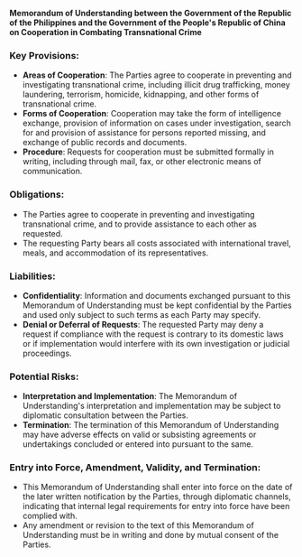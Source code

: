 **Memorandum of Understanding between the Government of the Republic of the Philippines and the Government of the People's Republic of China on Cooperation in Combating Transnational Crime**

### Key Provisions:

*   **Areas of Cooperation**: The Parties agree to cooperate in preventing and investigating transnational crime, including illicit drug trafficking, money laundering, terrorism, homicide, kidnapping, and other forms of transnational crime.
*   **Forms of Cooperation**: Cooperation may take the form of intelligence exchange, provision of information on cases under investigation, search for and provision of assistance for persons reported missing, and exchange of public records and documents.
*   **Procedure**: Requests for cooperation must be submitted formally in writing, including through mail, fax, or other electronic means of communication.

### Obligations:

*   The Parties agree to cooperate in preventing and investigating transnational crime, and to provide assistance to each other as requested.
*   The requesting Party bears all costs associated with international travel, meals, and accommodation of its representatives.

### Liabilities:

*   **Confidentiality**: Information and documents exchanged pursuant to this Memorandum of Understanding must be kept confidential by the Parties and used only subject to such terms as each Party may specify.
*   **Denial or Deferral of Requests**: The requested Party may deny a request if compliance with the request is contrary to its domestic laws or if implementation would interfere with its own investigation or judicial proceedings.

### Potential Risks:

*   **Interpretation and Implementation**: The Memorandum of Understanding's interpretation and implementation may be subject to diplomatic consultation between the Parties.
*   **Termination**: The termination of this Memorandum of Understanding may have adverse effects on valid or subsisting agreements or undertakings concluded or entered into pursuant to the same.

### Entry into Force, Amendment, Validity, and Termination:

*   This Memorandum of Understanding shall enter into force on the date of the later written notification by the Parties, through diplomatic channels, indicating that internal legal requirements for entry into force have been complied with.
*   Any amendment or revision to the text of this Memorandum of Understanding must be in writing and done by mutual consent of the Parties.